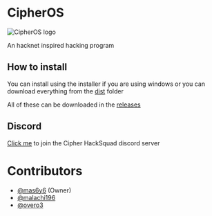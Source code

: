 # CipherOS

<picture>
  <source media="(prefers-color-scheme: dark)" srcset="https://raw.githubusercontent.com/mas6y6/CipherOS/refs/heads/main/logos/banner.png">
  <source media="(prefers-color-scheme: light)" srcset="https://raw.githubusercontent.com/mas6y6/CipherOS/refs/heads/main/logos/banner_black.png">
  <img alt="CipherOS logo" src="https://user-images.githubusercontent.com/25423296/163456779-a8556205-d0a5-45e2-ac17-42d089e3c3f8.png">
</picture>


An hacknet inspired hacking program

## How to install
You can install using the installer if you are using windows or you can download everything from the [dist](https://github.com/mas6y6/CipherOS/tree/main/dist) folder

All of these can be downloaded in the [releases](https://github.com/mas6y6/CipherOS/releases)

## Discord
[Click me](https://discord.gg/4HJrhKhWgj) to join the Cipher HackSquad discord server

# Contributors
+ [@mas6y6](https://github.com/mas6y6) (Owner)
+ [@malachi196](https://github.com/malachi196)
+ [@overo3](https://github.com/Overo3)
